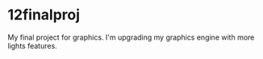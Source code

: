 # 12finalproj
My final project for graphics. I'm upgrading my graphics engine with more lights features.
